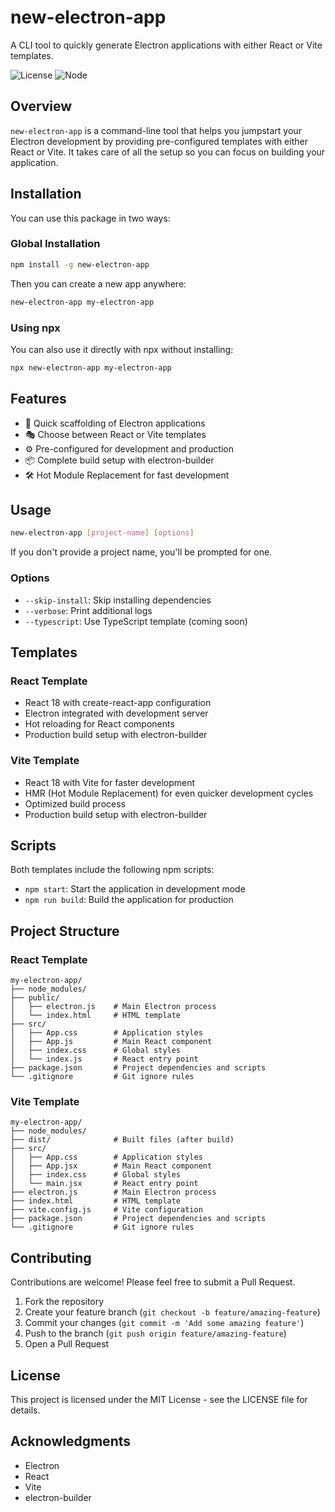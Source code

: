 # new-electron-app

A CLI tool to quickly generate Electron applications with either React or Vite templates.

![License](https://img.shields.io/badge/license-MIT-green)
![Node](https://img.shields.io/badge/node-%3E%3D14.0.0-brightgreen)

## Overview

`new-electron-app` is a command-line tool that helps you jumpstart your Electron development by providing pre-configured templates with either React or Vite. It takes care of all the setup so you can focus on building your application.

## Installation

You can use this package in two ways:

### Global Installation

```bash
npm install -g new-electron-app
```

Then you can create a new app anywhere:

```bash
new-electron-app my-electron-app
```

### Using npx

You can also use it directly with npx without installing:

```bash
npx new-electron-app my-electron-app
```

## Features

- 🚀 Quick scaffolding of Electron applications
- 🎭 Choose between React or Vite templates
- ⚙️ Pre-configured for development and production
- 📦 Complete build setup with electron-builder
- 🛠 Hot Module Replacement for fast development

## Usage

```bash
new-electron-app [project-name] [options]
```

If you don't provide a project name, you'll be prompted for one.

### Options

- `--skip-install`: Skip installing dependencies
- `--verbose`: Print additional logs
- `--typescript`: Use TypeScript template (coming soon)

## Templates

### React Template

- React 18 with create-react-app configuration
- Electron integrated with development server
- Hot reloading for React components
- Production build setup with electron-builder

### Vite Template

- React 18 with Vite for faster development
- HMR (Hot Module Replacement) for even quicker development cycles
- Optimized build process
- Production build setup with electron-builder

## Scripts

Both templates include the following npm scripts:

- `npm start`: Start the application in development mode
- `npm run build`: Build the application for production

## Project Structure

### React Template
```
my-electron-app/
├── node_modules/
├── public/
│   ├── electron.js    # Main Electron process
│   └── index.html     # HTML template
├── src/
│   ├── App.css        # Application styles
│   ├── App.js         # Main React component
│   ├── index.css      # Global styles
│   └── index.js       # React entry point
├── package.json       # Project dependencies and scripts
└── .gitignore         # Git ignore rules
```

### Vite Template
```
my-electron-app/
├── node_modules/
├── dist/              # Built files (after build)
├── src/
│   ├── App.css        # Application styles
│   ├── App.jsx        # Main React component
│   ├── index.css      # Global styles
│   └── main.jsx       # React entry point
├── electron.js        # Main Electron process
├── index.html         # HTML template
├── vite.config.js     # Vite configuration
├── package.json       # Project dependencies and scripts
└── .gitignore         # Git ignore rules
```

## Contributing

Contributions are welcome! Please feel free to submit a Pull Request.

1. Fork the repository
2. Create your feature branch (`git checkout -b feature/amazing-feature`)
3. Commit your changes (`git commit -m 'Add some amazing feature'`)
4. Push to the branch (`git push origin feature/amazing-feature`)
5. Open a Pull Request

## License

This project is licensed under the MIT License - see the LICENSE file for details.

## Acknowledgments

- Electron
- React
- Vite
- electron-builder